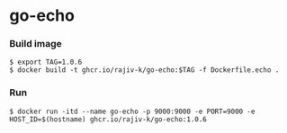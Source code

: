 # go-echo


### Build image
```
$ export TAG=1.0.6
$ docker build -t ghcr.io/rajiv-k/go-echo:$TAG -f Dockerfile.echo .
```

### Run

```
$ docker run -itd --name go-echo -p 9000:9000 -e PORT=9000 -e HOST_ID=$(hostname) ghcr.io/rajiv-k/go-echo:1.0.6
```
